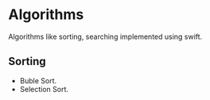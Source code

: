 
# Algorithms
  Algorithms like sorting, searching implemented using swift.


  ## Sorting
  - Buble Sort.
  - Selection Sort.
